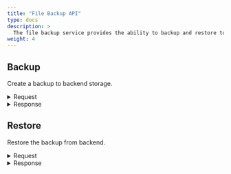 ```yaml
---
title: "File Backup API"
type: docs
description: >
  The file backup service provides the ability to backup and restore to and from a backend storage.
weight: 4
---
```


## **Backup**
Create a backup to backend storage.

<details>
  <summary>Request</summary>

**Hono Command:** `command//<name>:<namespace>:edge:containers/req//backup`

**Ditto Message:**

> | Name | Value | Description |
> | - | - | - |
> | topic | `<name>/<namespace>/things/live/messages/backup` | - |
> | path | `/features/BackupAndRestore/inbox/messages/backup` | - |
> | **Headers** | | |
> | response-required | `true` | - |
> | content-type | `application/json` | - |
> | correlation-id  | UUID | - |
> | **Value** | | |
> | correlationID | UUID | Identifier of the backup file |
> | providers | - | - |
> | options | - | - |
<br>

**Example** : In this example, the User can create the backup:

**Topic:** `command//edge:device/req//backup`
```json
{
	"topic":"edge/device/things/live/messages/backup",
	"headers":{
		"response-required":true,
		"content-type":"application/json",
		"correlation-id":"<UUID>"
	},
	"path":"/features/BackupAndRestore/inbox/messages/backup",
	"value":{
		"correlationID":"upload-id-1704439450#n",
		"providers":{},
		"options":{
			"backup.dir":"/var/tmp/backup",
			"https.url":""
		}
	}
}
```
</details>

<details>
  <summary>Response</summary>

**Hono Command** : `command//<name>:<namespace>:edge:containers/res//backup`

**Ditto Topic** : `<name>/<namespace>/things/live/messages/backup`

**Ditto Path** : `/features/BackupAndRestore/outbox/messages/backup`

#### Headers

> | Name | Value | Description |
> | - | - | - |
> | content-type | application/json | - |
> | correlation-id | \<UUID\> | - |

#### Status: `Status of the operation backup`

**Example** :

**Topic:** `command//edge:device/res//backup``
```json
{
	"topic":"edge/device/things/live/messages/backup",
	"headers":{
		"content-type":"application/json",
		"correlation-id":"<UUID>"
	},
	"path":"/features/BackupAndRestore/outbox/messages/backup",
	"status":204
}
```
</details>

## **Restore**
Restore the backup from backend.

<details>
  <summary>Request</summary>

**Hono Command:** `command//<name>:<namespace>:edge:containers/req//restore`

**Ditto Message:**

> | Name | Value | Description |
> | - | - | - |
> | topic | `<name>/<namespace>/things/live/messages/restore` | - |
> | path | `/features/BackupAndRestore/inbox/messages/restore` | - |
> | **Headers** | | |
> | response-required | `true` | - |
> | content-type | `application/json` | - |
> | correlation-id  | UUID | - |
> | **Value** | | |
> | correlationID | UUID | - |
> | providers | - | - |
> | options | - | - |
<br>

**Example** : In this example, the User can restore from backend:

**Topic:** `command//edge:device/req//restore`
```json
{
	"topic":"edge/device/things/live/messages/restore",
	"headers":{
		"response-required":true,
		"content-type":"application/json",
		"correlation-id":"<UUID>"
	},
	"path":"/features/BackupAndRestore/inbox/messages/restore",
	"value":{
		"correlationID":"upload-id-1704439450#n",
		"options":{
			"aws.access.key.id":"AWSACCESSKEYID",
			"aws.region":"eu-central-1",
			"aws.s3.bucket":"blob-upload-test",
			"aws.secret.access.key":"AWSSECRETACCESSKEY",
			"storage.provider":"aws"
		}
	}
}
```
</details>

<details>
  <summary>Response</summary>

**Hono Command** : `command//<name>:<namespace>:edge:containers/res//restore`

**Ditto Topic** : `<name>/<namespace>/things/live/messages/restore`

**Ditto Path** : `/features/BackupAndRestore/outbox/messages/restore`

#### Headers

> | Name | Value | Description |
> | - | - | - |
> | content-type | application/json | - |
> | correlation-id | \<UUID\> | - |

#### Status: `Status of the restore operation`

**Example** :

**Topic:** `command//edge:device/res//restore``
```json
{
	"topic":"edge/device/things/live/messages/restore",
	"headers":{
		"content-type":"application/json",
		"correlation-id":"<UUID>"
	},
	"path":"/features/BackupAndRestore/outbox/messages/restore",
	"status": 204
}
```
</details>
